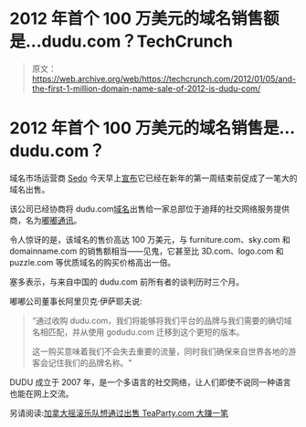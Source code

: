 # 2012 年首个 100 万美元的域名销售额是...dudu.com？TechCrunch

> 原文：<https://web.archive.org/web/https://techcrunch.com/2012/01/05/and-the-first-1-million-domain-name-sale-of-2012-is-dudu-com/>

# 2012 年首个 100 万美元的域名销售是…dudu.com？

域名市场运营商 [Sedo](https://web.archive.org/web/20230306014209/http://www.crunchbase.com/company/sedo) 今天早上[宣布](https://web.archive.org/web/20230306014209/http://www.businesswire.com/news/home/20120105005133/en/Year-Kicks-High-Gear-Sedo-Brokers-Sale)它已经在新年的第一周结束前促成了一笔大的域名出售。

该公司已经协商将 dudu.com[域名](https://web.archive.org/web/20230306014209/http://dudu.com/)出售给一家总部位于迪拜的社交网络服务提供商，名为[嘟嘟通讯](https://web.archive.org/web/20230306014209/http://dudu.com/info/about)。

令人惊讶的是，该域名的售价高达 100 万美元，与 furniture.com、sky.com 和 domainname.com 的销售额相当——见鬼，它甚至比 3D.com、logo.com 和 puzzle.com 等优质域名的购买价格高出一倍。

塞多表示，与来自中国的 dudu.com 前所有者的谈判历时三个月。

嘟嘟公司董事长阿里贝克·伊萨耶夫说:

> “通过收购 dudu.com，我们将能够将我们平台的品牌与我们需要的确切域名相匹配，并从使用 godudu.com 迁移到这个更短的版本。
> 
> 这一购买意味着我们不会失去重要的流量，同时我们确保来自世界各地的游客会记住我们的品牌名称。"

DUDU 成立于 2007 年，是一个多语言的社交网络，让人们即使不说同一种语言也能在网上交流。

另请阅读:[加拿大摇滚乐队想通过出售 TeaParty.com 大赚一笔](https://web.archive.org/web/20230306014209/https://techcrunch.com/2011/10/15/canadian-rock-band-wants-to-cash-in-on-teaparty-com-sale/)
